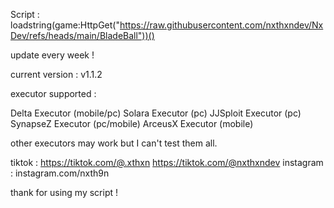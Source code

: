 Script : loadstring(game:HttpGet("https://raw.githubusercontent.com/nxthxndev/NxDev/refs/heads/main/BladeBall"))()

update every week ! 

current version : v1.1.2

executor supported :

Delta Executor (mobile/pc)
Solara Executor (pc)
JJSploit Executor (pc)
SynapseZ Executor (pc/mobile)
ArceusX Executor (mobile)

other executors may work but I can't test them all.


tiktok : https://tiktok.com/@.xthxn
         https://tiktok.com/@nxthxndev
instagram : instagram.com/nxth9n

thank for using my script ! 

